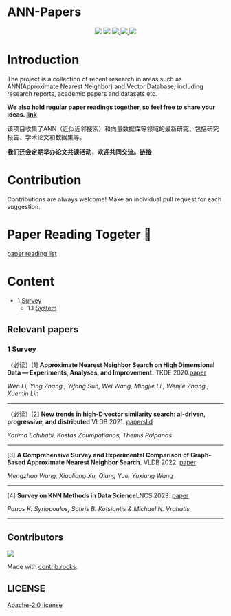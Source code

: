 # ANN-Papers

<div align="center">
<img border="0" src="https://camo.githubusercontent.com/54fdbe8888c0a75717d7939b42f3d744b77483b0/687474703a2f2f6a617977636a6c6f76652e6769746875622e696f2f73622f69636f2f617765736f6d652e737667" />
<img border="0" src="https://camo.githubusercontent.com/1ef04f27611ff643eb57eb87cc0f1204d7a6a14d/68747470733a2f2f696d672e736869656c64732e696f2f7374617469632f76313f6c6162656c3d254630253946253843253946266d6573736167653d496625323055736566756c267374796c653d7374796c653d666c617426636f6c6f723d424334453939" />
<a href="https://github.com/Unstructured-Data-Community/ANN-Papers/issues">     <img border="0" src="https://img.shields.io/github/issues/Unstructured-Data-Community/ANN-Papers" /> </a>
<a href="https://github.com/Unstructured-Data-Community/ANN-Papers/network/members">     <img border="0" src="https://img.shields.io/github/forks/Unstructured-Data-Community/ANN-Papers" /> </a>
<a href="https://github.comUnstructured-Data-Community/ANN-Papers/stargazers">     <img border="0" src="https://img.shields.io/github/stars/Unstructured-Data-Community/ANN-Papers" /> </a>
</div>

# Introduction

The project is a collection of recent research in areas such as ANN(Approximate Nearest Neighbor) and Vector Database, including research reports, academic papers and datasets etc.

**We also hold regular paper readings together, so feel free to share your ideas. [link](https://github.com/Unstructured-Data-Community/talk/blob/main/paper-reading.md)**

该项目收集了ANN（近似近邻搜索）和向量数据库等领域的最新研究，包括研究报告、学术论文和数据集等。

**我们还会定期举办论文共读活动，欢迎共同交流。[链接](https://github.com/Unstructured-Data-Community/talk/blob/main/paper-reading.md)**

# Contribution

Contributions are always welcome! Make an individual pull request for each suggestion.

# Paper Reading Togeter 🥰
[paper reading list](https://github.com/Unstructured-Data-Community/talk/blob/main/paper-reading.md)

# Content

- 1 [Survey](https://github.com/Unstructured-Data-Community/ANN-Papers#survey)
  - 1.1 [System](https://github.com/Unstructured-Data-Community/ANN-Papers#system)

## Relevant papers

### 1 Survey


（必读）[1] **Approximate Nearest Neighbor Search on High Dimensional Data — Experiments, Analyses, and Improvement.** TKDE 2020.[paper](https://arxiv.org/pdf/1610.02455.pdf)

*Wen Li, Ying Zhang , Yifang Sun, Wei Wang, Mingjie Li , Wenjie Zhang , Xuemin Lin*

---

（必读）[2] **New trends in high-D vector similarity search: al-driven, progressive, and distributed** VLDB 2021. [paper](http://vldb.org/pvldb/vol14/p3198-echihabi.pdf)[slid](https://vldb.org/2021/files/slides/tutorial/tutorial5.pdf)

*Karima Echihabi, Kostas Zoumpatianos, Themis Palpanas*

---

[3] **A Comprehensive Survey and Experimental Comparison of Graph-Based Approximate Nearest Neighbor Search.** VLDB 2022. [paper](https://arxiv.org/pdf/2101.12631v1.pdf)

*Mengzhao Wang, Xiaoliang Xu, Qiang Yue, Yuxiang Wang*

---

[4] **Survey on KNN Methods in Data Science**LNCS 2023. [paper](https://link.springer.com/chapter/10.1007/978-3-031-24866-5_28)

*Panos K. Syriopoulos, Sotiris B. Kotsiantis & Michael N. Vrahatis*


___
## Contributors

<a href="https://github.com/Unstructured-Data-Community/ANN-Papers/graphs/contributors">
  <img src="https://contrib.rocks/image?repo=Unstructured-Data-Community/ANN-Papers" />
</a>

Made with [contrib.rocks](https://contrib.rocks).

## LICENSE

[Apache-2.0 license](./LICENSE)


